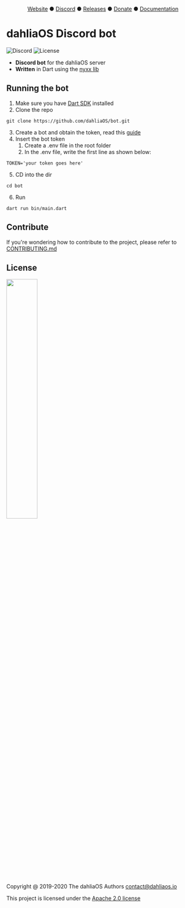 <p align="center">
<a href="https://dahliaos.io">Website</a> ●
<a href="https://discord.gg/7qVbJHR">Discord</a> ●
<a href="https://github.com/dahliaos/releases/releases">Releases</a> ●
<a href="https://opencollective.com/dahliaos">Donate</a> ●
<a href="https://docs.dahliaos.io">Documentation</a>

# dahliaOS Discord bot
![Discord](https://img.shields.io/discord/576141822145986590?color=bright-green)
![License](https://img.shields.io/github/license/dahliaos/bot?color=bright-green)

 - **Discord bot** for the dahliaOS server
 - **Written** in Dart using the [nyxx lib](https://github.com/l7ssha/nyxx)
 
 ## Running the bot

 1. Make sure you have [Dart SDK](https://dart.dev/get-dart) installed
 2. Clone the repo
 ```
 git clone https://github.com/dahliaOS/bot.git
 ```
 3. Create a bot and obtain the token, read this [guide](https://github.com/reactiflux/discord-irc/wiki/Creating-a-discord-bot-&-getting-a-token)
 4. Insert the bot token
    1. Create a .env file in the root folder
    2. In the .env file, write the first line as shown below:
 ```
TOKEN='your token goes here'
 ```
 5. CD into the dir
 ```
 cd bot
 ```
 6. Run
 ```
 dart run bin/main.dart
 ```

## Contribute

If you're wondering how to contribute to the project, please refer to [CONTRIBUTING.md](../CONTRIBUTING.md)

## License

<p align="left">
  <img width="40%" src="https://github.com/dahliaos/brand/blob/master/Logo%20PNGs/dahliaOS%20logo%20with%20text%20(drop%20shadow).png"
</p>

Copyright @ 2019-2020 The dahliaOS Authors contact@dahliaos.io

This project is licensed under the [Apache 2.0 license](../LICENSE)

